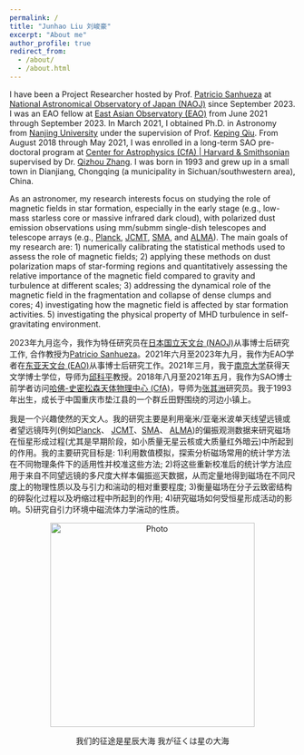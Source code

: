 ```yaml
---
permalink: /
title: "Junhao Liu 刘峻豪"
excerpt: "About me"
author_profile: true
redirect_from: 
  - /about/
  - /about.html
---
```


I have been a Project Researcher hosted by Prof. [Patricio Sanhueza](http://www2.nao.ac.jp/~patricio/) at [National Astronomical Observatory of Japan (NAOJ)](https://www.nao.ac.jp/en/) since September 2023. I was an EAO fellow at [East Asian Observatory (EAO)](https://www.eaobservatory.org/) from June 2021 through September 2023. In March 2021, I obtained Ph.D. in Astronomy from [Nanjing University](https://astronomy.nju.edu.cn) under the supervision of Prof. [Keping Qiu](https://astronomy.nju.edu.cn/szll/szgk/js/20190816/i13834.html). From August 2018 through May 2021, I was enrolled in a long-term SAO pre-doctoral program at [Center for Astrophysics (CfA) \| Harvard & Smithsonian](https://www.cfa.harvard.edu) supervised by Dr. [Qizhou Zhang](https://lweb.cfa.harvard.edu/~qzhang/). I was born in 1993 and grew up in a small town in Dianjiang, Chongqing (a municipality in Sichuan/southwestern area), China.

As an astronomer, my research interests focus on studying the role of magnetic fields in star formation, especially in the early stage (e.g., low-mass starless core or massive infrared dark cloud), with polarized dust emission observations using mm/submm single-dish telescopes and telescope arrays (e.g., [Planck](https://sci.esa.int/web/planck), [JCMT](http://www.eaobservatory.org/jcmt/), [SMA](http://sma1.sma.hawaii.edu/), and [ALMA](https://almascience.nrao.edu/)). The main goals of my research are: 1) numerically calibrating the statistical methods used to assess the role of magnetic fields; 2) applying these methods on dust polarization maps of star-forming regions and quantitatively assessing the relative importance of the magnetic field compared to gravity and turbulence at different scales; 3) addressing the dynamical role of the magnetic field in the fragmentation and collapse of dense clumps and cores; 4) investigating how the magnetic field is affected by star formation activities. 5) investigating the physical property of MHD turbulence in self-gravitating environment.

2023年九月迄今，我作为特任研究员在[日本国立天文台 (NAOJ)](https://www.nao.ac.jp/en/)从事博士后研究工作, 合作教授为[Patricio Sanhueza](http://www2.nao.ac.jp/~patricio/)。2021年六月至2023年九月，我作为EAO学者在[东亚天文台 (EAO)](https://www.eaobservatory.org/)从事博士后研究工作。2021年三月，我于[南京大学](https://astronomy.nju.edu.cn)获得天文学博士学位，导师为[邱科平](https://astronomy.nju.edu.cn/szll/szgk/js/20190816/i13834.html)教授。2018年八月至2021年五月，我作为SAO博士前学者访问[哈佛-史密松森天体物理中心 (CfA)](https://www.cfa.harvard.edu)，导师为[张其洲](https://lweb.cfa.harvard.edu/~qzhang/)研究员。我于1993年出生，成长于中国重庆市垫江县的一个群丘田野围绕的河边小镇上。

我是一个兴趣使然的天文人。我的研究主要是利用毫米/亚毫米波单天线望远镜或者望远镜阵列(例如[Planck](https://sci.esa.int/web/planck)、 [JCMT](http://www.eaobservatory.org/jcmt/)、[SMA](http://sma1.sma.hawaii.edu/)、 [ALMA](https://almascience.nrao.edu/))的偏振观测数据来研究磁场在恒星形成过程(尤其是早期阶段，如小质量无星云核或大质量红外暗云)中所起到的作用。我的主要研究目标是: 1)利用数值模拟，探索分析磁场常用的统计学方法在不同物理条件下的适用性并校准这些方法; 2)将这些重新校准后的统计学方法应用于来自不同望远镜的多尺度大样本偏振巡天数据，从而定量地得到磁场在不同尺度上的物理性质以及与引力和湍动的相对重要程度; 3)衡量磁场在分子云致密结构的碎裂化过程以及坍缩过程中所起到的作用; 4)研究磁场如何受恒星形成活动的影响。5)研究自引力环境中磁流体力学湍动的性质。

<p align="center">
  <img src="/images/junhao_paris.jpeg?raw=true" alt="Photo" style="width: 360px;"/> 
</p>
<p style="text-align: center;">
我们的征途是星辰大海 我が征くは星の大海
</p>
